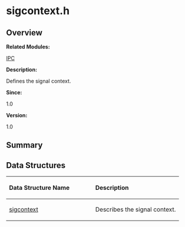 # sigcontext.h<a name="ZH-CN_TOPIC_0000001054212861"></a>

## **Overview**<a name="section1153354878113029"></a>

**Related Modules:**

[IPC](IPC.md)

**Description:**

Defines the signal context. 

**Since:**

1.0

**Version:**

1.0

## **Summary**<a name="section1756170978113029"></a>

## Data Structures<a name="nested-classes"></a>

<table><thead align="left"><tr><th class="cellrowborder" valign="top" width="50%" id="mcps1.1.3.1.1"><p>Data Structure Name</p>
</th>
<th class="cellrowborder" valign="top" width="50%" id="mcps1.1.3.1.2"><p>Description</p>
</th>
</tr>
</thead>
<tbody><tr><td class="cellrowborder" valign="top" width="50%" headers="mcps1.1.3.1.1 "><p><a href="sigcontext.md">sigcontext</a></p>
</td>
<td class="cellrowborder" valign="top" width="50%" headers="mcps1.1.3.1.2 "><p>Describes the signal context. </p>
</td>
</tr>
</tbody>
</table>

